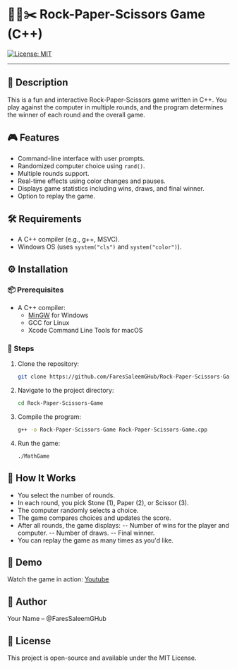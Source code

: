 # 🧱📄✂️ Rock-Paper-Scissors Game (C++)
[![License: MIT](https://img.shields.io/badge/License-MIT-yellow.svg)](LICENSE)

---

## 📄 Description
This is a fun and interactive Rock-Paper-Scissors game written in C++. You play against the computer in multiple rounds, and the program determines the winner of each round and the overall game.

## 🎮 Features
- Command-line interface with user prompts.
- Randomized computer choice using `rand()`.
- Multiple rounds support.
- Real-time effects using color changes and pauses.
- Displays game statistics including wins, draws, and final winner.
- Option to replay the game.

## 🛠️ Requirements
- A C++ compiler (e.g., g++, MSVC).
- Windows OS (uses `system("cls")` and `system("color")`).

## ⚙️ Installation
### 📦 Prerequisites
- A C++ compiler:
  - [MinGW](http://www.mingw.org/) for Windows
  - GCC for Linux
  - Xcode Command Line Tools for macOS

### 🧭 Steps
1. Clone the repository:
   ```bash
   git clone https://github.com/FaresSaleemGHub/Rock-Paper-Scissors-Game.git
   
2. Navigate to the project directory:
   ```bash
   cd Rock-Paper-Scissors-Game
3. Compile the program:
   ```bash
   g++ -o Rock-Paper-Scissors-Game Rock-Paper-Scissors-Game.cpp
4. Run the game:
   ```bash
   ./MathGame
   
## 🧠 How It Works
- You select the number of rounds.
- In each round, you pick Stone (1), Paper (2), or Scissor (3).
- The computer randomly selects a choice.
- The game compares choices and updates the score.
- After all rounds, the game displays:
-- Number of wins for the player and computer.
-- Number of draws.
-- Final winner.
- You can replay the game as many times as you'd like.

## 🎥 Demo
Watch the game in action: [Youtube](https://www.youtube.com/watch?v=dQjE-pSBYrw)

## 👤 Author
Your Name – @FaresSaleemGHub

## 📜 License
This project is open-source and available under the MIT License.
